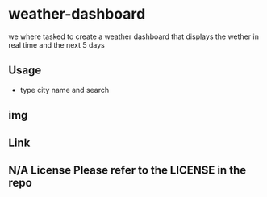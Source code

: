 # weather-dashboard


we where tasked to create a weather dashboard that displays the wether in real time and the next 5 days 


## Usage
- type city name and search 


## img 

## Link

## N/A License Please refer to the LICENSE in the repo
